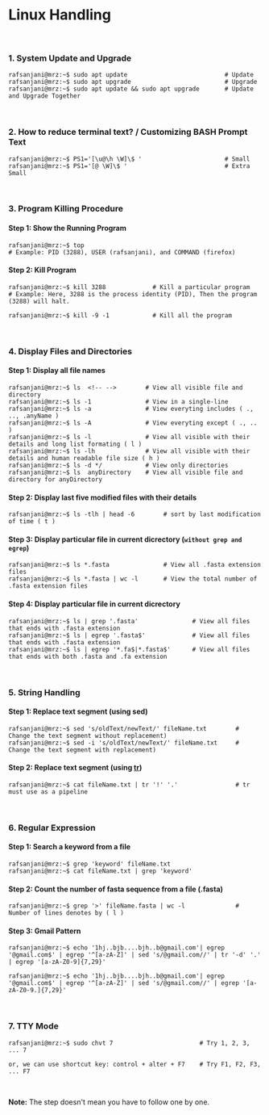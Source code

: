# Linux Handling
&nbsp;

### 1. System Update and Upgrade
```console
rafsanjani@mrz:~$ sudo apt update                           # Update
rafsanjani@mrz:~$ sudo apt upgrade                          # Upgrade
rafsanjani@mrz:~$ sudo apt update && sudo apt upgrade       # Update and Upgrade Together
```

&nbsp;

### 2. How to reduce terminal text? / Customizing BASH Prompt Text
```console
rafsanjani@mrz:~$ PS1='[\u@\h \W]\$ '                       # Small
rafsanjani@mrz:~$ PS1='[@ \W]\$ '                           # Extra Small
```

&nbsp;

### 3. Program Killing Procedure
#### Step 1: Show the Running Program
```console
rafsanjani@mrz:~$ top           
# Example: PID (3288), USER (rafsanjani), and COMMAND (firefox)
```

#### Step 2: Kill Program
```console
rafsanjani@mrz:~$ kill 3288             # Kill a particular program
# Example: Here, 3288 is the process identity (PID), Then the program (3288) will halt.

rafsanjani@mrz:~$ kill -9 -1            # Kill all the program
```
&nbsp;

### 4. Display Files and Directories

#### Step 1: Display all file names
```console
rafsanjani@mrz:~$ ls  <!-- -->        # View all visible file and directory
rafsanjani@mrz:~$ ls -1               # View in a single-line
rafsanjani@mrz:~$ ls -a               # View everyting includes ( ., .., .anyName )
rafsanjani@mrz:~$ ls -A               # View everyting except ( ., .. )
rafsanjani@mrz:~$ ls -l               # View all visible with their details and long list formating ( l ) 
rafsanjani@mrz:~$ ls -lh              # View all visible with their details and human readable file size ( h ) 
rafsanjani@mrz:~$ ls -d */            # View only directories
rafsanjani@mrz:~$ ls  anyDirectory    # View all visible file and directory for anyDirectory
```

#### Step 2: Display last five modified files with their details
```console
rafsanjani@mrz:~$ ls -tlh | head -6        # sort by last modification of time ( t )
```

#### Step 3: Display particular file in current dicrectory (`without grep and egrep`)
```console
rafsanjani@mrz:~$ ls *.fasta               # View all .fasta extension files
rafsanjani@mrz:~$ ls *.fasta | wc -l       # View the total number of .fasta extension files
```

#### Step 4: Display particular file in current dicrectory
```console
rafsanjani@mrz:~$ ls | grep '.fasta'               # View all files that ends with .fasta extension  
rafsanjani@mrz:~$ ls | egrep '.fasta$'             # View all files that ends with .fasta extension  
rafsanjani@mrz:~$ ls | egrep '*.fa$|*.fasta$'      # View all files that ends with both .fasta and .fa extension  
```

&nbsp;

### 5. String Handling
#### Step 1: Replace text segment (using sed)
```console
rafsanjani@mrz:~$ sed 's/oldText/newText/' fileName.txt        # Change the text segment without replacement) 
rafsanjani@mrz:~$ sed -i 's/oldText/newText/' fileName.txt     # Change the text segment with replacement) 
```
#### Step 2: Replace text segment (using [tr](https://www.youtube.com/watch?v=i0Q8LRSiUZ4))
```console
rafsanjani@mrz:~$ cat fileName.txt | tr '!' '.'                # tr must use as a pipeline
```

&nbsp;

### 6. Regular Expression
#### Step 1: Search a keyword from a file
```console
rafsanjani@mrz:~$ grep 'keyword' fileName.txt
rafsanjani@mrz:~$ cat fileName.txt | grep 'keyword'
```

#### Step 2: Count the number of fasta sequence from a file (.fasta)
```console
rafsanjani@mrz:~$ grep '>' fileName.fasta | wc -l              # Number of lines denotes by ( l )
```

#### Step 3: Gmail Pattern
```console
rafsanjani@mrz:~$ echo '1hj..bjb....bjh..b@gmail.com'| egrep '@gmail.com$' | egrep '^[a-zA-Z]' | sed 's/@gmail.com//' | tr '-d' '.' | egrep '[a-zA-Z0-9]{7,29}' 

rafsanjani@mrz:~$ echo '1hj..bjb....bjh..b@gmail.com'| egrep '@gmail.com$' | egrep '^[a-zA-Z]' | sed 's/@gmail.com//' | egrep '[a-zA-Z0-9.]{7,29}' 
```

&nbsp;

### 7. TTY Mode
```console
rafsanjani@mrz:~$ sudo chvt 7                        # Try 1, 2, 3, ... 7

or, we can use shortcut key: control + alter + F7    # Try F1, F2, F3, ... F7
```


&nbsp;
&nbsp;




**Note:** The step doesn't mean you have to follow one by one.
